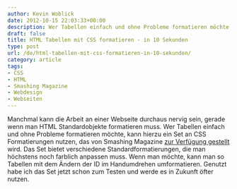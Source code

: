 ```yaml
---
author: Kevin Woblick
date: 2012-10-15 22:03:33+00:00
description: Wer Tabellen einfach und ohne Probleme formatieren möchte, kann hierzu ein Set an CSS Formatierungen nutzen, das von Smashing Magazine zur Verfügung gestellt wird.
draft: false
title: HTML Tabellen mit CSS formatieren - in 10 Sekunden
type: post
url: /de/html-tabellen-mit-css-formatieren-in-10-sekunden/
category: article
tags:
- CSS
- HTML
- Smashing Magazine
- Webdesign
- Webseiten
---
```


Manchmal kann die Arbeit an einer Webseite durchaus nervig sein, gerade wenn man HTML Standardobjekte formatieren muss. Wer Tabellen einfach und ohne Probleme formatieren möchte, kann hierzu ein Set an CSS Formatierungen nutzen, das von Smashing Magazine [zur Verfügung gestellt](http://coding.smashingmagazine.com/2008/08/13/top-10-css-table-designs/) wird. Das Set bietet verschiedene Standardformatierungen, die man höchstens noch farblich anpassen muss. Wenn man möchte, kann man so Tabellen mit dem Ändern der ID im Handumdrehen umformatieren. Genutzt habe ich das Set jetzt schon zum Testen und werde es in Zukunft öfter nutzen.

